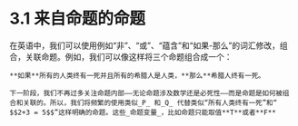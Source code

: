 # 3.1 来自命题的命题

在英语中，我们可以使用例如“非”、“或”、“蕴含”和“如果-那么”的词汇修改，组合，关联命题。例如，我们可以像这样将三个命题组合成一个：

    **如果**所有的人类终有一死并且所有的希腊人是人类，**那么**希腊人终有一死。

    下一阶段，我们不再过多关注命题内部——无论命题涉及数学还是必死性——而是命题是如何被组合和关联的。所以，我们将频繁的使用类似_P_ 和_Q_ 代替类似“所有人类终有一死”和“ $$2+3 = 5$$”这样明确的命题。这些_命题变量_，比如命题只能取值**T**或者**F**







